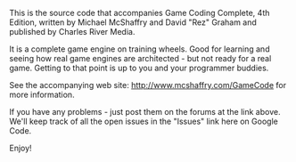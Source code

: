 This is the source code that accompanies Game Coding Complete, 4th Edition, written by Michael McShaffry and David "Rez" Graham and published by Charles River Media.

It is a complete game engine on training wheels. Good for learning and seeing how real game engines are architected - but not ready for a real game. Getting to that point is up to you and your programmer buddies.

See the accompanying web site: http://www.mcshaffry.com/GameCode for more information.

If you have any problems - just post them on the forums at the link above. We'll keep track of all the open issues in the "Issues" link here on Google Code.

Enjoy!